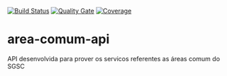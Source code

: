 [![Build Status](https://travis-ci.org/rfernandon/area-comum-api.svg?branch=master)](https://travis-ci.org/rfernandon/area-comum-api) [![Quality Gate](https://sonarcloud.io/api/project_badges/measure?project=br.com.sgsc:area-comum-api&metric=alert_status)](https://sonarcloud.io/dashboard?id=br.com.sgsc:area-comum-api) [![Coverage](https://sonarcloud.io/api/project_badges/measure?project=br.com.sgsc:area-comum-api&metric=coverage)](https://sonarcloud.io/component_measures?id=br.com.sgsc:area-comum-api&metric=coverage)

# area-comum-api
API desenvolvida para prover os servicos referentes as áreas comum do SGSC